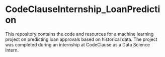 # CodeClauseInternship_LoanPrediction
This repository contains the code and resources for a machine learning project on predicting loan approvals based on historical data. The project was completed during an internship at CodeClause as a Data Science Intern.
